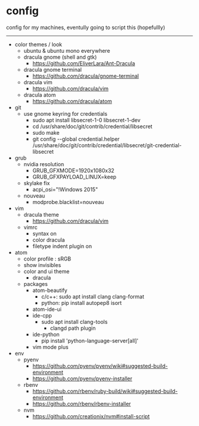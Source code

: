 # config
config for my machines, eventully going to script this (hopefullly)

---

- color themes / look
  - ubuntu & ubuntu mono everywhere
  - dracula gnome (shell and gtk)
    - https://github.com/EliverLara/Ant-Dracula
  - dracula gnome terminal 
    - https://github.com/dracula/gnome-terminal
  - dracula vim
    - https://github.com/dracula/vim
  - dracula atom
    - https://github.com/dracula/atom
- git 
  - use gnome keyring for credentials
    - sudo apt install libsecret-1-0 libsecret-1-dev
    - cd /usr/share/doc/git/contrib/credential/libsecret
    - sudo make
    - git config --global credential.helper /usr/share/doc/git/contrib/credential/libsecret/git-credential-libsecret
- grub 
  - nvidia resolution 
    - GRUB_GFXMODE=1920x1080x32
    - GRUB_GFXPAYLOAD_LINUX=keep
  - skylake fix
    - acpi_osi=\"!Windows 2015\"
  - nouveau
    - modprobe.blacklist=nouveau
- vim 
  - dracula theme
    - https://github.com/dracula/vim
  - vimrc 
    - syntax on
    - color dracula
    - filetype indent plugin on
- atom 
  - color profile : sRGB
  - show invisibles
  - color and ui theme
    - dracula 
  - packages
    - atom-beautify 
      - c/c++: sudo apt install clang clang-format
      - python: pip install autopep8 isort
    - atom-ide-ui
    - ide-cpp
      - sudo apt install clang-tools
        - clangd path plugin
    - ide-python
      - pip install 'python-language-server[all]'
    - vim mode plus 
- env
  - pyenv
    - https://github.com/pyenv/pyenv/wiki#suggested-build-environment
    - https://github.com/pyenv/pyenv-installer
  - rbenv
    - https://github.com/rbenv/ruby-build/wiki#suggested-build-environment
    - https://github.com/rbenv/rbenv-installer
  - nvm 
    - https://github.com/creationix/nvm#install-script
